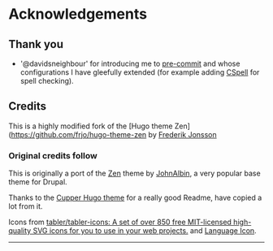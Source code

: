 # Acknowledgements

## Thank you

* '@davidsneighbour' for introducing me to [pre-commit][precommit] and whose
configurations I have gleefully extended (for example adding
[CSpell][cspell] for spell checking).

## Credits

This is a highly modified fork of the [Hugo theme Zen](https://github.com/frjo/hugo-theme-zen by [Frederik Jonsson](https://xdeb.net/)

### Original credits follow

This is originally a port of the [Zen](https://www.drupal.org/project/zen) theme by [JohnAlbin](https://www.drupal.org/u/johnalbin), a very popular base theme for Drupal.

Thanks to the [Cupper Hugo theme](https://github.com/zwbetz-gh/cupper-hugo-theme/) for a really good Readme, have copied a lot from it.

Icons from [tabler/tabler-icons: A set of over 850 free MIT-licensed high-quality SVG icons for you to use in your web projects.](https://github.com/tabler/tabler-icons) and [Language Icon](http://www.languageicon.org/).

--------

[cspell]: https://cspell.org
[precommit]: https://pre-commit.com
